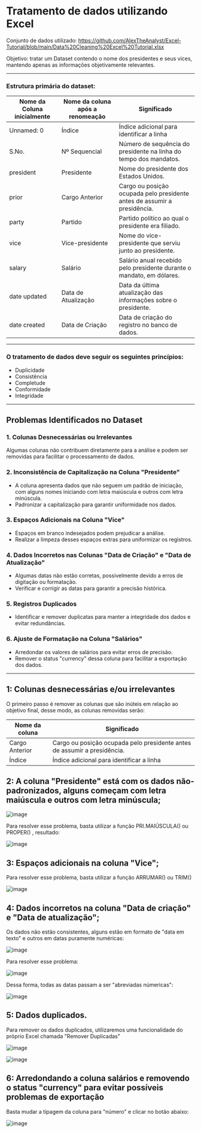 # Tratamento de dados utilizando Excel

Conjunto de dados utilizado: 
https://github.com/AlexTheAnalyst/Excel-Tutorial/blob/main/Data%20Cleaning%20Excel%20Tutorial.xlsx

Objetivo: tratar um Dataset contendo o nome dos presidentes e seus vices, mantendo apenas as informações objetivamente relevantes.

---

### Estrutura primária do dataset:

| Nome da Coluna inicialmente   | Nome da coluna após a renomeação               | Significado                                                                 |
|------------------|------------------------|-----------------------------------------------------------------------------|
| Unnamed: 0       | Índice                 | Índice adicional para identificar a linha        |
| S.No.            | Nº Sequencial          | Número de sequência do presidente na linha do tempo dos mandatos.           |
| president        | Presidente             | Nome do presidente dos Estados Unidos.                                      |
| prior            | Cargo Anterior         | Cargo ou posição ocupada pelo presidente antes de assumir a presidência.    |
| party            | Partido                | Partido político ao qual o presidente era filiado.                          |
| vice             | Vice-presidente        | Nome do vice-presidente que serviu junto ao presidente.                     |
| salary           | Salário                | Salário anual recebido pelo presidente durante o mandato, em dólares.       |
| date updated     | Data de Atualização    | Data da última atualização das informações sobre o presidente.              |
| date created     | Data de Criação        | Data de criação do registro no banco de dados.                              |

---

### O tratamento de dados deve seguir os seguintes princípios:

- Duplicidade
- Consistência
- Completude
- Conformidade
- Integridade

---

## Problemas Identificados no Dataset

### 1. Colunas Desnecessárias ou Irrelevantes
Algumas colunas não contribuem diretamente para a análise e podem ser removidas para facilitar o processamento de dados.

### 2. Inconsistência de Capitalização na Coluna "Presidente"
- A coluna apresenta dados que não seguem um padrão de iniciação, com alguns nomes iniciando com letra maiúscula e outros com letra minúscula.
- Padronizar a capitalização para garantir uniformidade nos dados.

### 3. Espaços Adicionais na Coluna "Vice"
- Espaços em branco indesejados podem prejudicar a análise.
- Realizar a limpeza desses espaços extras para uniformizar os registros.

### 4. Dados Incorretos nas Colunas "Data de Criação" e "Data de Atualização"
- Algumas datas não estão corretas, possivelmente devido a erros de digitação ou formatação.
- Verificar e corrigir as datas para garantir a precisão histórica.

### 5. Registros Duplicados
- Identificar e remover duplicatas para manter a integridade dos dados e evitar redundâncias.

### 6. Ajuste de Formatação na Coluna "Salários"
- Arredondar os valores de salários para evitar erros de precisão.
- Remover o status "currency" dessa coluna para facilitar a exportação dos dados.

---

## 1: Colunas desnecessárias e/ou irrelevantes

O primeiro passo é remover as colunas que são inúteis em relação ao objetivo final, desse modo, as colunas removidas serão:

| Nome da coluna              | Significado                                                                 |
|------------------------------------------|-----------------------------------------------------------------------------|
| Cargo Anterior         | Cargo ou posição ocupada pelo presidente antes de assumir a presidência.    |
| Índice                 | Índice adicional para identificar a linha|


## 2: A coluna "Presidente" está com os dados não-padronizados, alguns começam com letra maiúscula e outros com letra minúscula;

![image](https://github.com/user-attachments/assets/bb006f48-683c-442c-9d79-ec1e6a277a0f)

Para resolver esse problema, basta utilizar a função PRI.MAIÚSCULA() ou PROPER() , resultado:

![image](https://github.com/user-attachments/assets/47de6076-72cd-4018-b063-187abdf9a251)

## 3: Espaços adicionais na coluna "Vice";

Para resolver esse problema, basta utilizar a função ARRUMAR() ou TRIM() 

![image](https://github.com/user-attachments/assets/7f8ad4be-9c02-4766-a983-9767eb40c1cd)

## 4: Dados incorretos na coluna "Data de criação" e "Data de atualização";

Os dados não estão consistentes, alguns estão em formato de "data em texto" e outros em datas puramente numéricas:

![image](https://github.com/user-attachments/assets/d7e87cd4-4e74-4628-921d-06ad364c9199)

Para resolver esse problema:

![image](https://github.com/user-attachments/assets/ad3431b4-562f-49e7-aeff-5dfa366869cc)

Dessa forma, todas as datas passam a ser "abreviadas númericas":

![image](https://github.com/user-attachments/assets/24019d02-1dc2-4018-bff2-4322faa412a5)

## 5: Dados duplicados.

Para remover os dados duplicados, utilizaremos uma funcionalidade do próprio Excel chamada "Remover Duplicadas"

![image](https://github.com/user-attachments/assets/3a78ae5c-4090-4735-b518-72bfaff5f745)

![image](https://github.com/user-attachments/assets/9fa1ac5a-77e8-415a-b473-90fc9a86fcea)


## 6: Arredondando a coluna salários e removendo o status "currency" para evitar possíveis problemas de exportação

Basta mudar a tipagem da coluna para "número" e clicar no botão abaixo:

![image](https://github.com/user-attachments/assets/df8b2445-460a-4940-a127-f7c80b65a20a)


